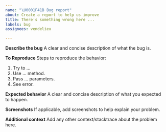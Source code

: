 ```yaml
---
name: "\U0001F41B Bug report"
about: Create a report to help us improve
title: There's something wrong here ...
labels: bug
assignees: vendelieu

---
```


**Describe the bug**
A clear and concise description of what the bug is.

**To Reproduce**
Steps to reproduce the behavior:
1. Try to ...
2. Use ... method.
3. Pass ... parameters.
4. See error.

**Expected behavior**
A clear and concise description of what you expected to happen.

**Screenshots**
If applicable, add screenshots to help explain your problem.

**Additional context**
Add any other context/stacktrace about the problem here.
